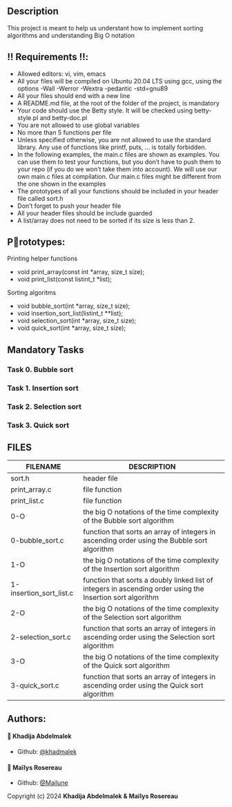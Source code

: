 <p align="center">

## Description

This project is meant to help us understant how to implement sorting algorithms and understanding Big O notation	


## ‼️ Requirements ‼️:

-   Allowed editors: vi, vim, emacs
- 	All your files will be compiled on Ubuntu 20.04 LTS using gcc, using the options -Wall -Werror -Wextra -pedantic -std=gnu89
-	All your files should end with a new line
-	A README.md file, at the root of the folder of the project, is mandatory
-	Your code should use the Betty style. It will be checked using betty-style.pl and betty-doc.pl
-	You are not allowed to use global variables
-	No more than 5 functions per file
-	Unless specified otherwise, you are not allowed to use the standard library. Any use of functions like printf, puts, … is totally forbidden.
-	In the following examples, the main.c files are shown as examples. You can use them to test your functions, but you don’t have to push them to your repo (if you do we won’t take them into account). We will use our own main.c files at compilation. Our main.c files might be different from the one shown in the examples
-	The prototypes of all your functions should be included in your header file called sort.h
-	Don’t forget to push your header file
-	All your header files should be include guarded
-	A list/array does not need to be sorted if its size is less than 2.



## P⃣rototypes:

Printing helper functions
- void print_array(const int *array, size_t size);
- void print_list(const listint_t *list);

Sorting algoritms

- void bubble_sort(int *array, size_t size);
- void insertion_sort_list(listint_t **list);
- void selection_sort(int *array, size_t size);
- void quick_sort(int *array, size_t size);

## Mandatory Tasks

### Task 0. Bubble sort 

### Task 1. Insertion sort 

### Task 2. Selection sort 

### Task 3. Quick sort

## FILES

| FILENAME | DESCRIPTION |
| -------- | ----------- |
| sort.h | header file |
| print_array.c | file function |
| print_list.c | file function |
| 0-O | the big O notations of the time complexity of the Bubble sort algorithm |
| 0-bubble_sort.c | function that sorts an array of integers in ascending order using the Bubble sort algorithm |
| 1-O | the big O notations of the time complexity of the Insertion sort algorithm | 
| 1-insertion_sort_list.c | function that sorts a doubly linked list of integers in ascending order using the Insertion sort algorithm |
| 2-O | the big O notations of the time complexity of the Selection sort algorithm |
| 2-selection_sort.c | function that sorts an array of integers in ascending order using the Selection sort algorithm |
| 3-O | the big O notations of the time complexity of the Quick sort algorithm |
| 3-quick_sort.c | function that sorts an array of integers in ascending order using the Quick sort algorithm |


##  Authors:

#### 👤 Khadija Abdelmalek
- Github: [@khadmalek](https://github.com/Khadmalek)

#### 👤 Maïlys Rosereau
- Github: [@Mailune](https://github.com/Mailune)
 

Copyright (c) 2024 **Khadija Abdelmalek & Maïlys Rosereau**
